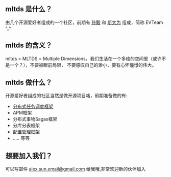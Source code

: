 ## mltds 是什么？
由几个开源爱好者组成的一个社区，前期有 [孙毅](https://github.com/sunyi113) 和 [斯大为](https://github.com/sidawei) 组成，简称 EVTeam ^_^

## mltds 的含义？
mltds = MLTDS = Multiple Dimensions，我们生活在一个多维的空间里（或许不是一个？），不要被眼前局限， 不要感叹自己的渺小，要有心怀憧憬的伟大。

## mltds 做什么？
开源爱好者组成的社区当然是做开源项目咯，前期准备做的有:
  * [分布式任务调度框架](https://github.com/mltds/goodjob)
  * APM框架
  * 分布式事物Sagas框架
  * 分库分表框架
  * [配置管理框架](https://github.com/mltds/config)
  * ..... 等等

## 想要加入我们？
可以写邮件 <alex.sun.email@gmail.com> 给我哦,非常欢迎新的伙伴加入
